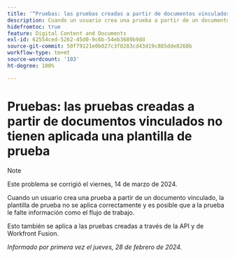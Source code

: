 ```yaml
---
title: '“Pruebas: las pruebas creadas a partir de documentos vinculados no tienen aplicada una plantilla de prueba”'
description: Cuando un usuario crea una prueba a partir de un documento vinculado, la plantilla de prueba no se aplica correctamente y es posible que a la prueba le falte información como el flujo de trabajo.
hidefromtoc: true
feature: Digital Content and Documents
exl-id: 62554ced-5262-45d0-9c6b-54eb3689b9dd
source-git-commit: 50f79121e0b027c3f0283cd43d19c885dde8268b
workflow-type: tm+mt
source-wordcount: '103'
ht-degree: 100%

---
```


# Pruebas: las pruebas creadas a partir de documentos vinculados no tienen aplicada una plantilla de prueba

<!--On WF, WFF, WFP TOCs-->

>[!NOTE]
>
>Este problema se corrigió el viernes, 14 de marzo de 2024.

Cuando un usuario crea una prueba a partir de un documento vinculado, la plantilla de prueba no se aplica correctamente y es posible que a la prueba le falte información como el flujo de trabajo.

Esto también se aplica a las pruebas creadas a través de la API y de Workfront Fusion.

_Informado por primera vez el jueves, 28 de febrero de 2024._
